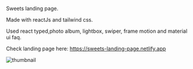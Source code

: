 Sweets landing page.

Made with reactJs and tailwind css.

Used react typed,photo album, lightbox, swiper, frame motion and material ui faq.

Check landing page here: https://sweets-landing-page.netlify.app

![thumbnail](https://user-images.githubusercontent.com/109210895/199104884-a2b1802e-681b-41de-918e-77146f38884a.png)
